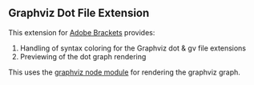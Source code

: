 ## Graphviz Dot File Extension ##

This extension for [Adobe Brackets](http://brackets.io) provides:

1. Handling of syntax coloring for the Graphviz dot & gv file extensions
1. Previewing of the dot graph rendering

This uses the [graphviz node module](https://github.com/glejeune/node-graphviz) 
for rendering the graphviz graph.
